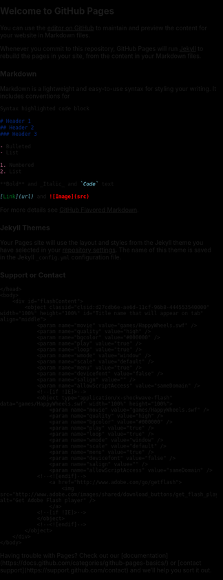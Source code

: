 ## Welcome to GitHub Pages

You can use the [editor on GitHub](https://github.com/kamdynm/website/edit/gh-pages/index.md) to maintain and preview the content for your website in Markdown files.

Whenever you commit to this repository, GitHub Pages will run [Jekyll](https://jekyllrb.com/) to rebuild the pages in your site, from the content in your Markdown files.

### Markdown

Markdown is a lightweight and easy-to-use syntax for styling your writing. It includes conventions for

```markdown
Syntax highlighted code block

# Header 1
## Header 2
### Header 3

- Bulleted
- List

1. Numbered
2. List

**Bold** and _Italic_ and `Code` text

[Link](url) and ![Image](src)
```

For more details see [GitHub Flavored Markdown](https://guides.github.com/features/mastering-markdown/).

### Jekyll Themes

Your Pages site will use the layout and styles from the Jekyll theme you have selected in your [repository settings](https://github.com/kamdynm/website/settings/pages). The name of this theme is saved in the Jekyll `_config.yml` configuration file.

### Support or Contact

<!DOCTYPE html >
<script src="js/swfcoin.js"></script>

<html lang="en" xml:lang="en">
	<head>
		<title>SWF Runner</title>
		<meta http-equiv="Content-Type" content="text/html; charset=utf-8" />
		<link rel="shortcut icon" type="image/x-icon" href="images/bitbot.png" />
		<style type="text/css" media="screen">
		html, body { height:100%; background-color: #000000;}
		body { margin:0; padding:0; overflow:hidden; }
		#flashContent { width:100%; height:100%; }
		</style>
		<!-- Global site tag (gtag.js) - Google Analytics -->
<script async src="https://www.googletagmanager.com/gtag/js?id=UA-142454637-1"></script>
<script>
  window.dataLayer = window.dataLayer || [];
  function gtag(){dataLayer.push(arguments);}
  gtag('js', new Date());

  gtag('config', 'UA-142454637-1');
</script>

	</head>
	<body>
		<div id="flashContent">
			<object classid="clsid:d27cdb6e-ae6d-11cf-96b8-444553540000" width="100%" height="100%" id="Title name that will appear on tab" align="middle">
				<param name="movie" value="games/HappyWheels.swf" />
				<param name="quality" value="high" />
				<param name="bgcolor" value="#000000" />
				<param name="play" value="true" />
				<param name="loop" value="true" />
				<param name="wmode" value="window" />
				<param name="scale" value="default" />
				<param name="menu" value="true" />
				<param name="devicefont" value="false" />
				<param name="salign" value="" />
				<param name="allowScriptAccess" value="sameDomain" />
				<!--[if !IE]>-->
				<object type="application/x-shockwave-flash" data="games/HappyWheels.swf" width="100%" height="100%">
					<param name="movie" value="games/HappyWheels.swf" />
					<param name="quality" value="high" />
					<param name="bgcolor" value="#000000" />
					<param name="play" value="true" />
					<param name="loop" value="true" />
					<param name="wmode" value="window" />
					<param name="scale" value="default" />
					<param name="menu" value="true" />
					<param name="devicefont" value="false" />
					<param name="salign" value="" />
					<param name="allowScriptAccess" value="sameDomain" />
				<!--<![endif]-->
					<a href="http://www.adobe.com/go/getflash">
						<img src="http://www.adobe.com/images/shared/download_buttons/get_flash_player.gif" alt="Get Adobe Flash player" />
					</a>
				<!--[if !IE]>-->
				</object>
				<!--<![endif]-->
			</object>
		</div>
	</body>
</html>
Having trouble with Pages? Check out our [documentation](https://docs.github.com/categories/github-pages-basics/) or [contact support](https://support.github.com/contact) and we’ll help you sort it out.
